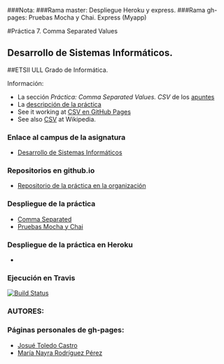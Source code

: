 ###Nota:
###Rama master: Despliegue Heroku y express.
###Rama gh-pages: Pruebas Mocha y Chai. Express (Myapp)


#Práctica 7. Comma Separated Values

## Desarrollo de Sistemas Informáticos. 
##ETSII ULL Grado de Informática.

Información:

* La sección *Práctica: Comma Separated Values. CSV* de los [apuntes](http://crguezl.github.io/pl-html/node11.html)
* La [descripción de la práctica](https://casianorodriguezleon.gitbooks.io/pl1516/content/practicas/csv.html)
* See it working at [CSV en GitHub Pages](http://crguezl.github.io/csv/)
* See also [CSV](http://en.wikipedia.org/wiki/Comma-separated_values) at Wikipedia.


### Enlace al campus de la asignatura

* [Desarrollo de Sistemas Informáticos](https://campusvirtual.ull.es/my/)


### Repositorios en github.io

* [Repositorio de la práctica en la organización](https://github.com/ULL-ESIT-GRADOII-DSI/localstorage-jquery-underscore-express-sass-heroku-josue-nayra-dsi15-16-1)
 

### Despliegue de la práctica

* [Comma Separated](http://ull-esit-gradoii-dsi.github.io/localstorage-jquery-underscore-express-sass-heroku-josue-nayra-dsi15-16-1/)
* [Pruebas Mocha y Chai](http://ull-esit-gradoii-dsi.github.io/localstorage-jquery-underscore-express-sass-heroku-josue-nayra-dsi15-16-1/test/)


### Despliegue de la práctica en Heroku

* []()

### Ejecución en Travis
[![Build Status](https://travis-ci.org/JosueTC94/localstorage-jquery-underscore-express-sass-heroku-josue-nayra-dsi15-16-1.svg?branch=master)](https://travis-ci.org/JosueTC94/localstorage-jquery-underscore-express-sass-heroku-josue-nayra-dsi15-16-1)


### AUTORES: 
### Páginas personales de gh-pages:

* [Josué Toledo Castro](http://josuetc94.github.io/)
* [María Nayra Rodríguez Pérez](http://alu0100406122.github.io/)
